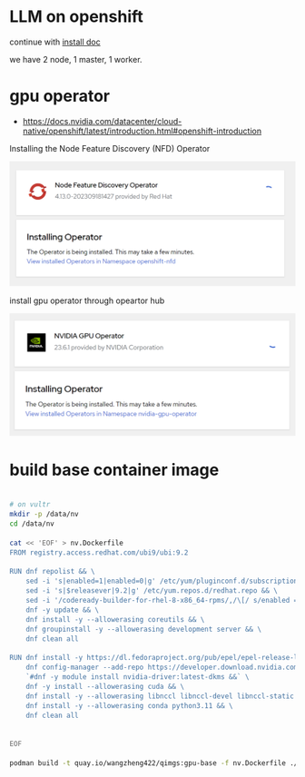 # LLM on openshift

continue with [install doc](./4.13.single.node.upi.agent.md)

we have 2 node, 1 master, 1 worker.

# gpu operator

- https://docs.nvidia.com/datacenter/cloud-native/openshift/latest/introduction.html#openshift-introduction

Installing the Node Feature Discovery (NFD) Operator

![](imgs/2023-10-13-20-48-28.png)

install gpu operator through opeartor hub

![](imgs/2023-10-13-20-33-26.png)


# build base container image

```bash

# on vultr
mkdir -p /data/nv
cd /data/nv

cat << 'EOF' > nv.Dockerfile
FROM registry.access.redhat.com/ubi9/ubi:9.2

RUN dnf repolist && \
    sed -i 's|enabled=1|enabled=0|g' /etc/yum/pluginconf.d/subscription-manager.conf && \
    sed -i 's|$releasever|9.2|g' /etc/yum.repos.d/redhat.repo && \
    sed -i '/codeready-builder-for-rhel-8-x86_64-rpms/,/\[/ s/enabled = 0/enabled = 1/' /etc/yum.repos.d/redhat.repo && \
    dnf -y update && \
    dnf install -y --allowerasing coreutils && \
    dnf groupinstall -y --allowerasing development server && \
    dnf clean all

RUN dnf install -y https://dl.fedoraproject.org/pub/epel/epel-release-latest-9.noarch.rpm && \
    dnf config-manager --add-repo https://developer.download.nvidia.com/compute/cuda/repos/rhel9/x86_64/cuda-rhel9.repo && \
    `#dnf -y module install nvidia-driver:latest-dkms &&` \
    dnf -y install --allowerasing cuda && \
    dnf install -y --allowerasing libnccl libnccl-devel libnccl-static && \
    dnf install -y --allowerasing conda python3.11 && \
    dnf clean all


EOF

podman build -t quay.io/wangzheng422/qimgs:gpu-base -f nv.Dockerfile ./

```